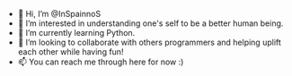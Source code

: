 - 👋 Hi, I’m @InSpainnoS
- 👀 I’m interested in understanding one's self to be a better human being.
- 🌱 I’m currently learning Python.
- 💞️ I’m looking to collaborate with others programmers and helping uplift each other while having fun!
- 📫 You can reach me through here for now :) 

<!---
InSpainnoS/InSpainnoS is a ✨ special ✨ repository because its `README.md` (this file) appears on your GitHub profile.
You can click the Preview link to take a look at your changes.
--->
